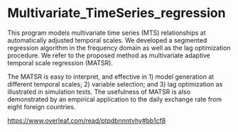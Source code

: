 # Multivariate_TimeSeries_regression
This program models multivariate time series (MTS) relationships at automatically adjusted temporal scales. We developed a segmented regression algorithm in the frequency domain as well as the lag optimization procedure. We refer to the proposed method as multivariate adaptive temporal scale regression (MATSR). 

The MATSR is easy to interpret, and effective in 1) model generation at different temporal scales; 2) variable selection; and 3) lag optimization as illustrated in simulation tests. The usefulness of MATSR is also demonstrated by an empirical application to the daily exchange rate from eight foreign countries.

https://www.overleaf.com/read/ptpdbnnntvhy#bb1cf8

